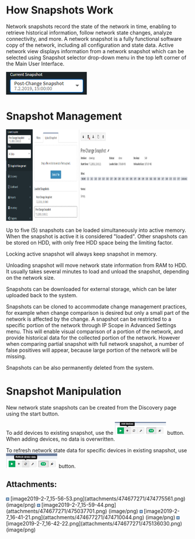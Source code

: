 # How Snapshots Work

Network snapshots record the state of the network in time, enabling to
retrieve historical information, follow network state changes, analyze
connectivity, and more. A network snapshot is a fully functional
software copy of the network, including all configuration and state
data. Active network view displays information from a network snapshot
which can be selected using Snapshot selector drop-down menu in the top
left corner of the Main User Interface.

<img src="attachments/474677271/474775561.png" title="Snapshot selector menu" loading="lazy" data-image-src="attachments/474677271/474775561.png" data-unresolved-comment-count="0" data-linked-resource-id="474775561" data-linked-resource-version="1" data-linked-resource-type="attachment" data-linked-resource-default-alias="image2019-2-7_15-56-53.png" data-base-url="https://ipfabric.atlassian.net/wiki" data-linked-resource-content-type="image/png" data-linked-resource-container-id="474677271" data-linked-resource-container-version="3" data-media-id="767739d3-87bf-4c6c-83c4-d4ac598cb2e2" data-media-type="file" alt="Snapshot selector menu" />

# Snapshot Management

<img src="attachments/474677271/475037701.png?height=250" title="Snapshot Management Overview" loading="lazy" data-image-src="attachments/474677271/475037701.png" data-unresolved-comment-count="0" data-linked-resource-id="475037701" data-linked-resource-version="1" data-linked-resource-type="attachment" data-linked-resource-default-alias="image2019-2-7_15-59-44.png" data-base-url="https://ipfabric.atlassian.net/wiki" data-linked-resource-content-type="image/png" data-linked-resource-container-id="474677271" data-linked-resource-container-version="3" data-media-id="c2d57ac6-40ad-4d2f-9aaa-63263cbb3509" data-media-type="file" height="250" alt="Snapshot Management Overview" />

Up to five (5) snapshots can be loaded simultaneously into active
memory. When the snapshot is active it is considered "loaded". Other
snapshots can be stored on HDD, with only free HDD space being the
limiting factor.

Locking active snapshot will always keep snapshot in memory.

Unloading snapshot will move network state information from RAM to HDD.
It usually takes several minutes to load and unload the snapshot,
depending on the network size.

Snapshots can be downloaded for external storage, which can be later
uploaded back to the system.

Snapshots can be cloned to accommodate change management practices, for
example when change comparison is desired but only a small part of the
network is affected by the change. A snapshot can be restricted to a
specific portion of the network through IP Scope in Advanced Settings
menu. This will enable visual comparison of a portion of the network,
and provide historical data for the collected portion of the network.
However when comparing partial snapshot with full network snapshot, a
number of false positives will appear, because large portion of the
network will be missing.

Snapshots can be also permanently deleted from the system.

# Snapshot Manipulation

New network state snapshots can be created from the Discovery page using
the start button.

To add devices to existing snapshot, use
the <img src="attachments/474677271/474710044.png?width=140" title="Add Device" loading="lazy" data-image-src="attachments/474677271/474710044.png" data-unresolved-comment-count="0" data-linked-resource-id="474710044" data-linked-resource-version="1" data-linked-resource-type="attachment" data-linked-resource-default-alias="image2019-2-7_16-41-21.png" data-base-url="https://ipfabric.atlassian.net/wiki" data-linked-resource-content-type="image/png" data-linked-resource-container-id="474677271" data-linked-resource-container-version="3" data-media-id="499a4228-83fa-4d3b-af6b-f4db5eee6fec" data-media-type="file" width="140" alt="Add Device" /> button.
When adding devices, no data is overwritten.

To refresh network state data for specific devices in existing snapshot,
use <img src="attachments/474677271/475136030.png?width=140" title="Refresh Device Data" loading="lazy" data-image-src="attachments/474677271/475136030.png" data-unresolved-comment-count="0" data-linked-resource-id="475136030" data-linked-resource-version="1" data-linked-resource-type="attachment" data-linked-resource-default-alias="image2019-2-7_16-42-22.png" data-base-url="https://ipfabric.atlassian.net/wiki" data-linked-resource-content-type="image/png" data-linked-resource-container-id="474677271" data-linked-resource-container-version="3" data-media-id="805fcccf-e5d6-4354-aac4-b3b26500f46d" data-media-type="file" width="140" alt="Refresh Device Data" /> button.

<div class="pageSectionHeader">

## Attachments:

</div>

<div class="greybox" align="left">

<img src="images/icons/bullet_blue.gif" width="8" height="8" />
[image2019-2-7_15-56-53.png](attachments/474677271/474775561.png)
(image/png)  
<img src="images/icons/bullet_blue.gif" width="8" height="8" />
[image2019-2-7_15-59-44.png](attachments/474677271/475037701.png)
(image/png)  
<img src="images/icons/bullet_blue.gif" width="8" height="8" />
[image2019-2-7_16-41-21.png](attachments/474677271/474710044.png)
(image/png)  
<img src="images/icons/bullet_blue.gif" width="8" height="8" />
[image2019-2-7_16-42-22.png](attachments/474677271/475136030.png)
(image/png)  

</div>
